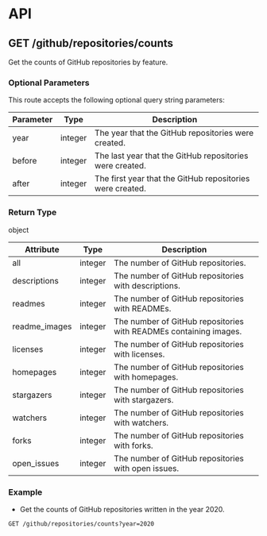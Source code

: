 # API

## GET /github/repositories/counts

Get the counts of GitHub repositories by feature. 

### Optional Parameters

This route accepts the following optional query string parameters:

| Parameter | Type | Description |
| --- | --- | --- |
| year | integer | The year that the GitHub repositories were created. |
| before | integer | The last year that the GitHub repositories were created. |
| after | integer | The first year that the GitHub repositories were created. |

### Return Type

object

| Attribute | Type | Description |
| --- | --- | --- |
| all | integer | The number of GitHub repositories. |
| descriptions | integer | The number of GitHub repositories with descriptions. |
| readmes | integer | The number of GitHub repositories with READMEs. |
| readme_images | integer | The number of GitHub repositories with READMEs containing images. |
| licenses | integer | The number of GitHub repositories with licenses. |
| homepages | integer | The number of GitHub repositories with homepages. |
| stargazers | integer | The number of GitHub repositories with stargazers. |
| watchers | integer | The number of GitHub repositories with watchers. |
| forks | integer | The number of GitHub repositories with forks. |
| open_issues | integer | The number of GitHub repositories with open issues. |

### Example

- Get the counts of GitHub repositories written in the year 2020.
```
GET /github/repositories/counts?year=2020
```